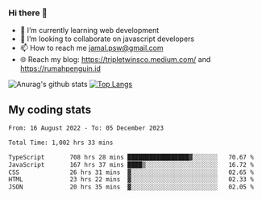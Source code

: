### Hi there 👋

<!--
**padepokanpenguin/padepokanpenguin** is a ✨ _special_ ✨ repository because its `README.md` (this file) appears on your GitHub profile.
-->

- 🌱 I’m currently learning  web development
- 👯 I’m looking to collaborate on javascript developers
- 📫 How to reach me jamal.psw@gmail.com
- 🌐 Reach my blog:
   https://tripletwinsco.medium.com/ and
   https://rumahpenguin.id

![Anurag's github stats](https://github-readme-stats.vercel.app/api?username=padepokanpenguin&count_private=true&disable_animations=false&show_icons=true&theme=default)
[![Top Langs](https://github-readme-stats.vercel.app/api/top-langs/?username=padepokanpenguin&theme=default&layout=compact)](https://github.com/padepokanpenguin)

## My coding stats

<!--START_SECTION:waka-->

```txt
From: 16 August 2022 - To: 05 December 2023

Total Time: 1,002 hrs 33 mins

TypeScript       708 hrs 28 mins █████████████████▓░░░░░░░   70.67 %
JavaScript       167 hrs 37 mins ████▒░░░░░░░░░░░░░░░░░░░░   16.72 %
CSS              26 hrs 31 mins  ▓░░░░░░░░░░░░░░░░░░░░░░░░   02.65 %
HTML             23 hrs 22 mins  ▓░░░░░░░░░░░░░░░░░░░░░░░░   02.33 %
JSON             20 hrs 35 mins  ▓░░░░░░░░░░░░░░░░░░░░░░░░   02.05 %
```

<!--END_SECTION:waka-->


